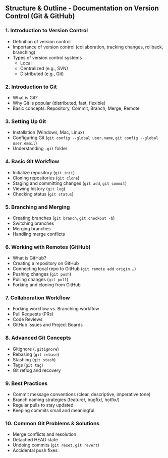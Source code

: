 ## Structure & Outline - Documentation on Version Control (Git & GitHub)

### 1. **Introduction to Version Control**

- Definition of version control
- Importance of version control (collaboration, tracking changes, rollback, branching)
- Types of version control systems
  - Local
  - Centralized (e.g., SVN)
  - Distributed (e.g., Git)

### 2. **Introduction to Git**

- What is Git?
- Why Git is popular (distributed, fast, flexible)
- Basic concepts: Repository, Commit, Branch, Merge, Remote

### 3. **Setting Up Git**

- Installation (Windows, Mac, Linux)
- Configuring Git (`git config --global user.name`, `git config --global user.email`)
- Understanding `.git` folder

### 4. **Basic Git Workflow**

- Initialize repository (`git init`)
- Cloning repositories (`git clone`)
- Staging and committing changes (`git add`, `git commit`)
- Viewing history (`git log`)
- Checking status (`git status`)

### 5. **Branching and Merging**

- Creating branches (`git branch`, `git checkout -b`)
- Switching branches
- Merging branches
- Handling merge conflicts

### 6. **Working with Remotes (GitHub)**

- What is GitHub?
- Creating a repository on GitHub
- Connecting local repo to GitHub (`git remote add origin …`)
- Pushing changes (`git push`)
- Pulling changes (`git pull`)
- Forking and cloning from GitHub

### 7. **Collaboration Workflow**

- Forking workflow vs. Branching workflow
- Pull Requests (PRs)
- Code Reviews
- GitHub Issues and Project Boards

### 8. **Advanced Git Concepts**

- Gitignore (`.gitignore`)
- Rebasing (`git rebase`)
- Stashing (`git stash`)
- Tags (`git tag`)
- Git reflog and recovery

### 9. **Best Practices**

- Commit message conventions (clear, descriptive, imperative tone)
- Branch naming strategies (feature/, bugfix/, hotfix/)
- Regular pulls to stay updated
- Keeping commits small and meaningful

### 10. **Common Git Problems & Solutions**

- Merge conflicts and resolution
- Detached HEAD state
- Undoing commits (`git reset`, `git revert`)
- Accidental push fixes